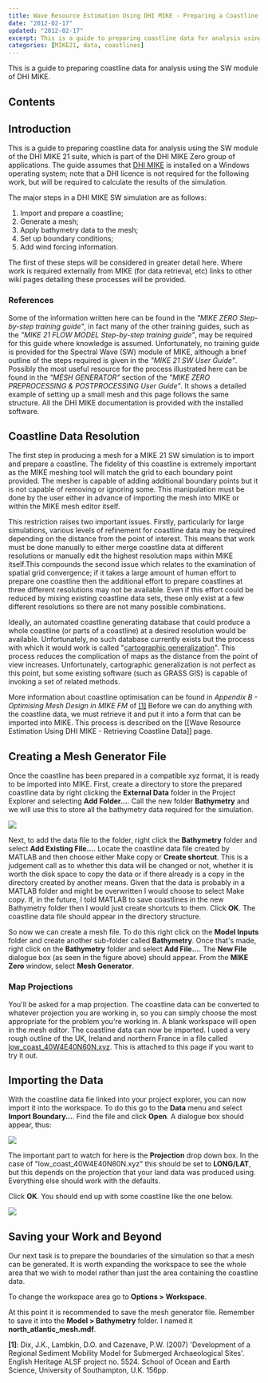 ```yaml
---
title: Wave Resource Estimation Using DHI MIKE - Preparing a Coastline
date: "2012-02-17"
updated: "2012-02-17"
excerpt: This is a guide to preparing coastline data for analysis using the SW module of DHI MIKE
categories: [MIKE21, data, coastlines]
---
```


<script lang="ts">
  import Callout from "$lib/components/Callout.svelte"
  
  import xyz from "$lib/assets/other/low_coast_40W4E40N60N.xyz?url"
</script>

<Callout>
This is a guide to preparing coastline data for analysis using the SW
module of DHI MIKE.
</Callout>

## Contents

## Introduction

This is a guide to preparing coastline data for analysis using the SW module of
the DHI MIKE 21 suite, which is part of the DHI MIKE Zero group of
applications. The guide assumes that [DHI MIKE](http://www.mikebydhi.com/) is
installed on a Windows operating system; note that a DHI licence is not
required for the following work, but will be required to calculate the results
of the simulation.

The major steps in a DHI MIKE SW simulation are as follows:

1.  Import and prepare a coastline;
2.  Generate a mesh;
3.  Apply bathymetry data to the mesh;
4.  Set up boundary conditions;
5.  Add wind forcing information.

The first of these steps will be considered in greater detail
here. Where work is required externally from MIKE (for data
retrieval, etc) links to other wiki pages detailing these processes
will be provided.

### References

Some of the information written here can be found in the _"MIKE ZERO
Step-by-step training guide"_, in fact many of the other training guides,
such as the _"MIKE 21 FLOW MODEL Step-by-step training guide"_, may be
required for this guide where knowledge is assumed. Unfortunately, no
training guide is provided for the Spectral Wave (SW) module of MIKE,
although a brief outline of the steps required is given in the _"MIKE
21 SW User Guide"_. Possibly the most useful resource for the process
illustrated here can be found in the _"MESH GENERATOR"_ section of the
_"MIKE ZERO PREPROCESSING & POSTPROCESSING User Guide"_. It shows a
detailed example of setting up a small mesh and this page follows the
same structure. All the DHI MIKE documentation is provided with the
installed software.

## Coastline Data Resolution

The first step in producing a mesh for a MIKE 21 SW simulation is to
import and prepare a coastline. The fidelity of this coastline is
extremely important as the MIKE meshing tool will match the grid to
each boundary point provided. The mesher is capable of adding
additional boundary points but it is not capable of removing or
ignoring some. This manipulation must be done by the user either in
advance of importing the mesh into MIKE or within the MIKE mesh editor
itself.

This restriction raises two important issues. Firstly, particularly for
large simulations, various levels of refinement for coastline data may
be required depending on the distance from the point of interest. This
means that work must be done manually to either merge coastline data
at different resolutions or manually edit the highest resolution maps
within MIKE itself.This compounds the second issue which relates to
the examination of spatial grid convergence; if it takes a large
amount of human effort to prepare one coastline then the additional
effort to prepare coastlines at three different resolutions may not be
available. Even if this effort could be reduced by mixing existing
coastline data sets, these only exist at a few different resolutions
so there are not many possible combinations.

Ideally, an automated coastline generating database that could produce
a whole coastline (or parts of a coastline) at a desired resolution
would be available. Unfortunately, no such database currently exists
but the process with which it would work is called "[cartographic
generalization](http://en.wikipedia.org/wiki/Cartographic_generalization)". This process reduces
the complication of maps as the distance from the point of view
increases. Unfortunately, cartographic generalization is not perfect
as this point, but some existing software (such as GRASS GIS) is
capable of invoking a set of related methods.

More information about coastline optimisation can be found in _Appendix B -
Optimising Mesh Design in MIKE FM_ of [\[1\]][1] Before we can do anything with
the coastline data, we must retrieve it and put it into a form that can be
imported into MIKE. This process is described on the [[Wave Resource Estimation
Using DHI MIKE - Retrieving Coastline Data]] page.

## Creating a Mesh Generator File

Once the coastline has been prepared in a compatible xyz format, it is
ready to be imported into MIKE. First, create a directory to store the
prepared coastline data by right clicking the **External Data** folder
in the Project Explorer and selecting **Add Folder...**. Call the
new folder **Bathymetry** and we will use this to store all the
bathymetry data required for the simulation.

![](/images/MIKE/MIKE_land_stored.png)

Next, to add the data file to the folder, right click the **Bathymetry**
folder and select **Add Existing File...**. Locate the
coastline data file created by MATLAB and then choose either Make copy
or **Create shortcut**. This is a judgement call as to whether this
data will be changed or not, whether it is worth the disk space to
copy the data or if there already is a copy in the directory created
by another means. Given that the data is probably in a MATLAB folder
and might be overwritten I would choose to select Make copy. If, in the
future, I told MATLAB to save coastlines in the new Bathymetry folder
then I would just create shortcuts to them. Click **OK**. The coastline
data file should appear in the directory structure.

So now we can create a mesh file. To do this right click on the **Model
Inputs** folder and create another sub-folder called **Bathymetry**.
Once that's made, right click on the **Bathymetry** folder
and select **Add File...**. The **New File** dialogue box (as seen in
the figure above) should appear. From the **MIKE Zero** window, select
**Mesh Generator**.

### Map Projections

You'll be asked for a map projection. The coastline data can be
converted to whatever projection you are working in, so you can simply
choose the most appropriate for the problem you're working in. A blank
workspace will open in the mesh editor. The coastline data can now be
imported. I used a very rough outline of the UK, Ireland and northern
France in a file called [low_coast_40W4E40N60N.xyz]({xyz}).
This is attached to this page if you want to try it out.

## Importing the Data

With the coastline data fie linked into your project explorer, you can
now import it into the workspace. To do this go to the **Data** menu
and select **Import Boundary...**. Find the file and click **Open**. A
dialogue box should appear, thus:

![](/images/MIKE/MIKE_boundary_props.png)

The important part to watch for here is the **Projection** drop down
box. In the case of "low_coast_40W4E40N60N.xyz" this should be set to
**LONG/LAT**, but this depends on the projection that your land data
was produced using. Everything else should work with the defaults.

Click **OK**. You should end up with some coastline like the one below.

![](/images/MIKE/MIKE_initial_land.png)

## Saving your Work and Beyond

Our next task is to prepare the boundaries of
the simulation so that a mesh can be generated. It is worth expanding
the workspace to see the whole area that we wish to model rather than
just the area containing the coastline data.

To change the workspace area go to **Options \> Workspace**.

At this point it is recommended to save the mesh generator file.
Remember to save it into the **Model \> Bathymetry** folder. I named
it **north_atlantic_mesh.mdf**.

[1]: http://archaeologydataservice.ac.uk/archives/view/sediment_eh_2010/ "Dix, J.K., Lambkin, D.O. and Cazenave, P.W. (2007) 'Development of a Regional Sediment Mobility Model for Submerged Archaeological Sites'. English Heritage ALSF project no. 5524. School of Ocean and Earth Science, University of Southampton, U.K. 156pp."

**\[1\]**: Dix, J.K., Lambkin, D.O. and Cazenave, P.W. (2007) 'Development of a Regional Sediment Mobility Model for Submerged Archaeological Sites'. English Heritage ALSF project no. 5524. School of Ocean and Earth Science, University of Southampton, U.K. 156pp.
